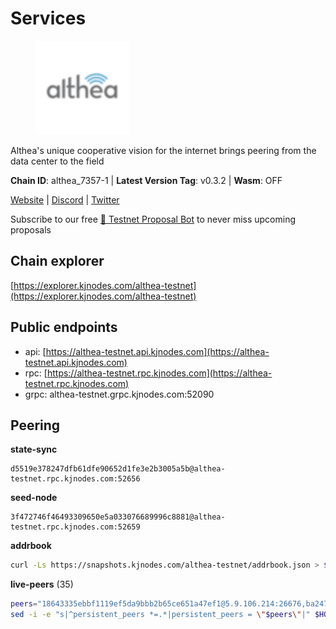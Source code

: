 # Services

<figure><img src="https://raw.githubusercontent.com/kj89/cosmos-images/main/logos/althea.png" width="150" alt=""><figcaption></figcaption></figure>

Althea's unique cooperative vision for the internet  brings peering from the data center to the field

**Chain ID**: althea_7357-1 | **Latest Version Tag**: v0.3.2 | **Wasm**: OFF

[Website](https://www.althea.net) | [Discord](https://discord.gg/ZTKWfpDs) | [Twitter](https://twitter.com/altheanetwork)



Subscribe to our free [🤖 Testnet Proposal Bot](https://t.me/kjnodes_testnet_proposal_bot) to never miss upcoming proposals


## Chain explorer
[https://explorer.kjnodes.com/althea-testnet](https://explorer.kjnodes.com/althea-testnet)

## Public endpoints

* api: [https://althea-testnet.api.kjnodes.com](https://althea-testnet.api.kjnodes.com)
* rpc: [https://althea-testnet.rpc.kjnodes.com](https://althea-testnet.rpc.kjnodes.com)
* grpc: althea-testnet.grpc.kjnodes.com:52090

## Peering

**state-sync**

```text
d5519e378247dfb61dfe90652d1fe3e2b3005a5b@althea-testnet.rpc.kjnodes.com:52656
```

**seed-node**

```text
3f472746f46493309650e5a033076689996c8881@althea-testnet.rpc.kjnodes.com:52659
```

**addrbook**
```bash
curl -Ls https://snapshots.kjnodes.com/althea-testnet/addrbook.json > $HOME/.althea/config/addrbook.json
```

**live-peers** (35)
```bash
peers="18643335ebbf1119ef5da9bbb2b65ce651a47ef1@5.9.106.214:26676,ba247bdf826a9636a8276d6a00d8004755f6bb18@162.19.238.210:26656,27dc32e6a756ccb04ca4e1395008f18f5efeaf8e@162.55.1.2:31656,5b6c6d679904ded86d36397e8ea583c122f5ddbd@144.91.102.95:26656,0037b2dc30933fa5c027a83be39f0061253ff83b@5.189.157.140:26656,d5519e378247dfb61dfe90652d1fe3e2b3005a5b@65.109.68.190:52656,5bad7ac6f006ee3b6f52dc91e85b5aae8e488233@194.163.149.53:26656,a51b45869b5403dc71251a69879c1eb1c3042bed@65.108.134.215:29336,937dcf8c45b7c64e5188a7036427f2ce86383035@95.165.89.222:24126,c1c28d02ef687f2d80b8e4540d9297835e75b6f0@139.59.67.156:26656,0d4220d2bbda711183a8db6f45c26b1541fa0d6a@65.109.116.204:21856,4f5eb5164329a61fc898ac75849ae873c8e539c9@66.172.36.135:14656,c1d2d254a903b58692046b573dd06d2aa629266c@65.109.156.208:02656,0aac1fc75b4a613f6bb7d15c6250350d478227a6@66.45.231.30:11144,c831cd6ac278ab971eca94dda0c29191e8f39036@138.201.135.123:26656,17edf24237b1c2b5b196d344761f964407d05862@65.108.233.109:12456,24ae39234e1ceddc1585af9be8a6484edac79123@49.12.123.97:26656,311a410a9c7dcf7d074f75ce52f882ebae3b1bb7@46.38.232.86:17656,cc542d9fb5f93780fc4004aa67f2b502686a24e8@144.76.27.79:61056,1d9a103d1e24c590bdfb577537eddd19a322f886@65.109.92.240:17886,5df46d6901ca3487b640950cd0ffedd315536ca1@161.97.139.245:26656,d5040e6aa2f190e04a39dc27e8199786a848e1cd@161.97.99.251:26156,aa500219761eecd7f1f02a8bfd21c6dcdbd3cf42@142.132.232.40:26656,ccc09b0fb3c5f6b2dc826a6896bf43b099921bdb@207.180.253.242:26656,2cd7bd0bb40ed6f16ff7a9617ae8c7a74ce06e34@148.251.91.219:26656,16a9576c9a4cf9651b4215e3a877ae002555dd9b@116.202.117.229:31656,76932bbeb29836c6405329c21358d051ef6e33a3@65.109.65.163:21856,019988ce47565ad683b7675216e8fbcb171b841c@107.155.125.170:26656,bcec1c0df99526be43efa248491b87e8a2374ebe@94.130.26.9:26956,975393744d620d9dcb8dfd21c0282a6285766523@176.57.184.215:26656,22e7abeb10ac7042bce01c18d08958d9f3962a30@65.108.225.158:12456,4a8c845bdffc8bae0ed0e91a476bc57720adec15@65.108.206.74:26656,04917b5810df2a380c1b18d83f577f1aba550818@222.106.187.14:53300,90d692d481c1c4739ba8a7045b5552fa8d410901@88.99.164.158:17886,ade4d8bc8cbe014af6ebdf3cb7b1e9ad36f412c0@176.9.82.221:12456"
sed -i -e "s|^persistent_peers *=.*|persistent_peers = \"$peers\"|" $HOME/.althea/config/config.toml
```
